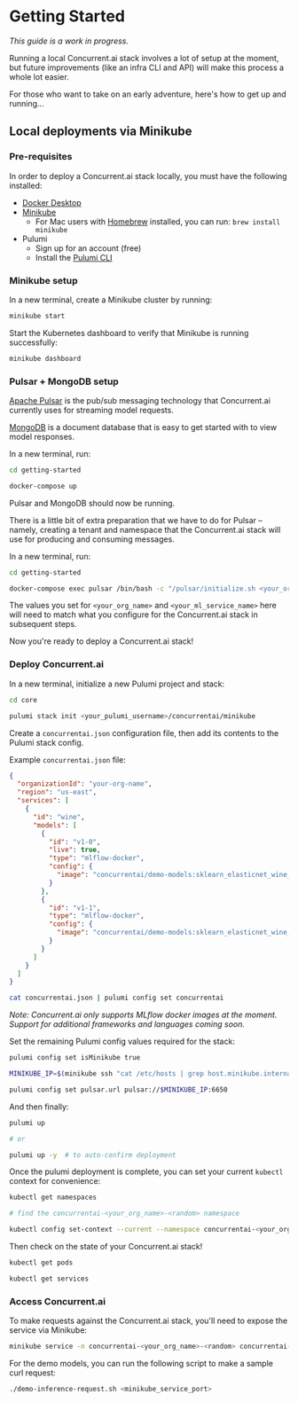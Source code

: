 # Getting Started

_This guide is a work in progress._

Running a local Concurrent.ai stack involves a lot of setup at the moment, but future improvements (like an infra CLI and API) will make this process a whole lot easier.

For those who want to take on an early adventure, here's how to get up and running...

## Local deployments via Minikube

### Pre-requisites

In order to deploy a Concurrent.ai stack locally, you must have the following installed:
- [Docker Desktop](https://www.docker.com/products/docker-desktop)
- [Minikube](https://kubernetes.io/docs/tasks/tools/install-minikube/)
  - For Mac users with [Homebrew](https://brew.sh/) installed, you can run: `brew install minikube`
- Pulumi
  - Sign up for an account (free)
  - Install the [Pulumi CLI](https://www.pulumi.com/docs/reference/cli/)

### Minikube setup

In a new terminal, create a Minikube cluster by running:
```bash
minikube start
```

Start the Kubernetes dashboard to verify that Minikube is running successfully:
```bash
minikube dashboard
```

### Pulsar + MongoDB setup

[Apache Pulsar](https://pulsar.apache.org/) is the pub/sub messaging technology that Concurrent.ai currently uses for streaming model requests.

[MongoDB](https://www.mongodb.com/) is a document database that is easy to get started with to view model responses.

In a new terminal, run:
```bash
cd getting-started

docker-compose up
```

Pulsar and MongoDB should now be running.

There is a little bit of extra preparation that we have to do for Pulsar – namely, creating a tenant and namespace that the Concurrent.ai stack will use for producing and consuming messages.

In a new terminal, run:
```bash
cd getting-started

docker-compose exec pulsar /bin/bash -c "/pulsar/initialize.sh <your_org_name> <your_ml_service-name>"
```

The values you set for `<your_org_name>` and `<your_ml_service_name>` here will need to match what you configure for the Concurrent.ai stack in subsequent steps.

Now you're ready to deploy a Concurrent.ai stack!

### Deploy Concurrent.ai

In a new terminal, initialize a new Pulumi project and stack:
```bash
cd core

pulumi stack init <your_pulumi_username>/concurrentai/minikube
```

Create a `concurrentai.json` configuration file, then add its contents to the Pulumi stack config.

Example `concurrentai.json` file:
```json
{
  "organizationId": "your-org-name",
  "region": "us-east",
  "services": [
    {
      "id": "wine",
      "models": [
        {
          "id": "v1-0",
          "live": true,
          "type": "mlflow-docker",
          "config": {
            "image": "concurrentai/demo-models:sklearn_elasticnet_wine_v1.0"
          }
        },
        {
          "id": "v1-1",
          "type": "mlflow-docker",
          "config": {
            "image": "concurrentai/demo-models:sklearn_elasticnet_wine_v1.1"
          }
        }
      ]
    }
  ]
}
```

```bash
cat concurrentai.json | pulumi config set concurrentai
```

_Note: Concurrent.ai only supports MLflow docker images at the moment. Support for additional frameworks and languages coming soon._

Set the remaining Pulumi config values required for the stack:
```bash
pulumi config set isMinikube true
```

```bash
MINIKUBE_IP=$(minikube ssh "cat /etc/hosts | grep host.minikube.internal | cut -d$'\t' -f1")

pulumi config set pulsar.url pulsar://$MINIKUBE_IP:6650
```

And then finally:
```bash
pulumi up

# or

pulumi up -y  # to auto-confirm deployment
```

Once the pulumi deployment is complete, you can set your current `kubectl` context for convenience:
```bash
kubectl get namespaces

# find the concurrentai-<your_org_name>-<random> namespace

kubectl config set-context --current --namespace concurrentai-<your_org_name>-<random>
```

Then check on the state of your Concurrent.ai stack!
```bash
kubectl get pods

kubectl get services
```

### Access Concurrent.ai

To make requests against the Concurrent.ai stack, you'll need to expose the service via Minikube:
```bash
minikube service -n concurrentai-<your_org_name>-<random> concurrentai-gateway --url
```

For the demo models, you can run the following script to make a sample curl request:
```bash
./demo-inference-request.sh <minikube_service_port>
```